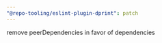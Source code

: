 ```yaml
---
"@repo-tooling/eslint-plugin-dprint": patch
---
```


remove peerDependencies in favor of dependencies
